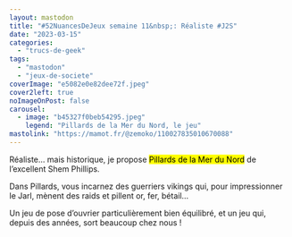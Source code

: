 ```yaml
---
layout: mastodon
title: "#52NuancesDeJeux semaine 11&nbsp;: Réaliste #J2S"
date: "2023-03-15"
categories: 
  - "trucs-de-geek"
tags: 
  - "mastodon"
  - "jeux-de-societe"
coverImage: "e5082e0e82dee72f.jpeg"
cover2left: true
noImageOnPost: false
carousel: 
  - image: "b45327f0beb54295.jpeg"
    legend: "Pillards de la Mer du Nord, le jeu"
mastolink: "https://mamot.fr/@zemoko/110027835010670088"
---
```


Réaliste… mais historique, je propose <mark>Pillards de la Mer du Nord</mark> de l’excellent Shem Phillips.

Dans Pillards, vous incarnez des guerriers vikings qui, pour impressionner le Jarl, mènent des raids et pillent or, fer, bétail…

Un jeu de pose d’ouvrier particulièrement bien équilibré, et un jeu qui, depuis des années, sort beaucoup chez nous&nbsp;!
